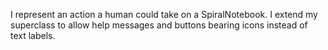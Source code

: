 I represent an action a human could take on a SpiralNotebook.  I extend my superclass to allow help messages and buttons bearing icons instead of text labels.